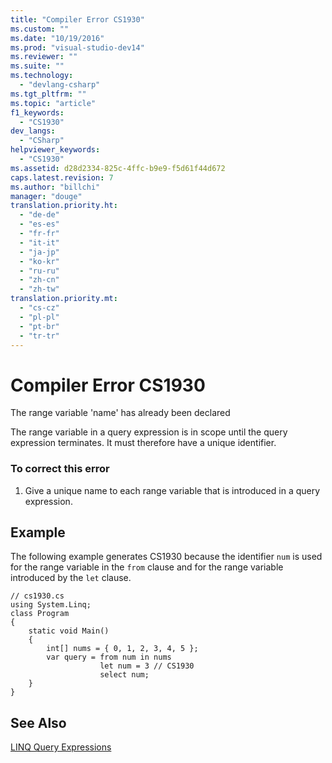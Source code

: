 ```yaml
---
title: "Compiler Error CS1930"
ms.custom: ""
ms.date: "10/19/2016"
ms.prod: "visual-studio-dev14"
ms.reviewer: ""
ms.suite: ""
ms.technology: 
  - "devlang-csharp"
ms.tgt_pltfrm: ""
ms.topic: "article"
f1_keywords: 
  - "CS1930"
dev_langs: 
  - "CSharp"
helpviewer_keywords: 
  - "CS1930"
ms.assetid: d28d2334-825c-4ffc-b9e9-f5d61f44d672
caps.latest.revision: 7
ms.author: "billchi"
manager: "douge"
translation.priority.ht: 
  - "de-de"
  - "es-es"
  - "fr-fr"
  - "it-it"
  - "ja-jp"
  - "ko-kr"
  - "ru-ru"
  - "zh-cn"
  - "zh-tw"
translation.priority.mt: 
  - "cs-cz"
  - "pl-pl"
  - "pt-br"
  - "tr-tr"
---
```

# Compiler Error CS1930
The range variable 'name' has already been declared  
  
 The range variable in a query expression is in scope until the query expression terminates. It must therefore have a unique identifier.  
  
### To correct this error  
  
1.  Give a unique name to each range variable that is introduced in a query expression.  
  
## Example  
 The following example generates CS1930 because the identifier `num` is used for the range variable in the `from` clause and for the range variable introduced by the `let` clause.  
  
```  
// cs1930.cs  
using System.Linq;  
class Program  
{  
    static void Main()  
    {  
        int[] nums = { 0, 1, 2, 3, 4, 5 };  
        var query = from num in nums  
                    let num = 3 // CS1930  
                    select num;   
    }  
}  
```  
  
## See Also  
 [LINQ Query Expressions](../Topic/LINQ%20Query%20Expressions%20\(C%23%20Programming%20Guide\).md)